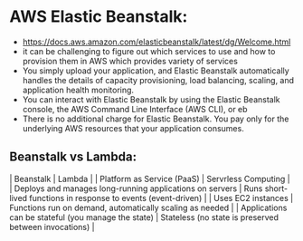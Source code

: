 # AWS Elastic Beanstalk:
- https://docs.aws.amazon.com/elasticbeanstalk/latest/dg/Welcome.html
- it can be challenging to figure out which services to use and how to provision them in AWS which provides variety of services
- You simply upload your application, and Elastic Beanstalk automatically handles the details of capacity provisioning, load balancing, scaling, and application health monitoring.
- You can interact with Elastic Beanstalk by using the Elastic Beanstalk console, the AWS Command Line Interface (AWS CLI), or eb
- There is no additional charge for Elastic Beanstalk. You pay only for the underlying AWS resources that your application consumes.


## Beanstalk vs Lambda:

| Beanstalk | Lambda |
| Platform as Service (PaaS) | Servrless Computing |
| Deploys and manages long-running applications on servers | Runs short-lived functions in response to events (event-driven) |
| Uses EC2 instances | Functions run on demand, automatically scaling as needed |
| Applications can be stateful (you manage the state) | Stateless (no state is preserved between invocations) |



